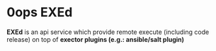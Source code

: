 # 0ops EXEd

**EXEd** is an api service which provide remote execute (including code release) on top of **exector plugins (e.g.: ansible/salt plugin)**

